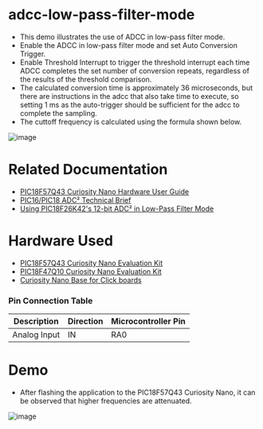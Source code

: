 # adcc-low-pass-filter-mode

* This demo illustrates the use of ADCC in low-pass filter mode.
* Enable the ADCC in low-pass filter mode and set Auto Conversion Trigger. 
* Enable Threshold Interrupt to trigger the threshold interrupt each time ADCC completes the set number of conversion repeats, regardless of the results of the threshold comparison.
* The calculated conversion time is approximately  36 microseconds, but there are instructions in the adcc that also take time to execute, so setting 1 ms as the auto-trigger should be sufficient for the adcc to complete the sampling.
* The cuttoff frequency is calculated using the formula shown below.

![image](https://user-images.githubusercontent.com/66494140/199657239-e0dd330b-d48d-434f-98e7-dc26cc6bc895.png)


 # Related Documentation
 * [PIC18F57Q43 Curiosity Nano Hardware User Guide](https://ww1.microchip.com/downloads/en/DeviceDoc/PIC18F57Q43-Curiosity-Nano-HW-UserGuide-DS40002186B.pdf)
 * [ PIC16/PIC18 ADC² Technical Brief](http://ww1.microchip.com/downloads/en/AppNotes/PIC16-PIC18-ADC2-90003194A.pdf)
 * [ Using PIC18F26K42's 12-bit ADC² in Low-Pass Filter Mode](http://ww1.microchip.com/downloads/en/Appnotes/AN2749-Using-PIC18F26K42-ADC2-00002749A.pdf)
 
 # Hardware Used
* [PIC18F57Q43 Curiosity Nano Evaluation Kit](https://www.microchip.com/en-us/development-tool/DM164150)
* [PIC18F47Q10 Curiosity Nano Evaluation Kit](https://www.microchip.com/en-us/development-tool/DM164150)
* [Curiosity Nano Base for Click boards](https://www.microchip.com/en-us/development-tool/AC164162)

### Pin Connection Table

| Description | Direction| Microcontroller Pin|
| ------------- | ------------- |-------------         
| Analog Input  | IN | RA0

# Demo
 * After flashing the application to the PIC18F57Q43 Curiosity Nano, it can be observed that higher frequencies are attenuated. 
 
![image](https://user-images.githubusercontent.com/66494140/199658696-8ebaafc2-9a2f-4051-80fb-07a5200eab70.png)
